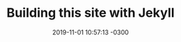 ---
layout: post
title:  "Building this site with Jekyll"
date:   2019-11-01 10:57:13 -0300
imgHeader: '/assets/img/posts/building-this-site.jpg'
imgCredit: 'Photo by Randy Fath on Unsplash'
resume: >-
  You’ll find this post in your `_posts` directory. Go ahead and edit it and re-build the site to see your changes. You can rebuild the site in many different ways, but the most common way is to run `jekyll serve`, which launches a web server and auto-regenerates your site when a file is updated.
---